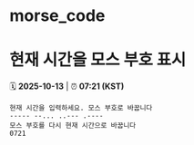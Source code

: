 # morse_code
# 현재 시간을 모스 부호 표시
<!-- MORSE_TIME_START -->
🗓️ **2025-10-13** | ⏰ **07:21 (KST)**

```
현재 시간을 입력하세요. 모스 부호로 바꿉니다
----- --... ..--- .----
모스 부호를 다시 현재 시간으로 바꿉니다
0721
```
<!-- MORSE_TIME_END -->

